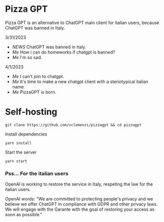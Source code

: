 # Pizza GPT

Pizza GPT is an alternative to ChatGPT main client for italian users, because ChatGPT was banned in Italy.

3/31/2023
- *NEWS* ChatGPT was banned in italy.
- *Me* How i can do homeworks if chatgpt is banned?
- *Me* I'm so sad.

4/1/2023
- *Me* I can't join to chatgpt.
- *Me* It's time to make a new chatgpt client with a steriotypical italian name.
- *Me* PizzaGPT is born.

# Self-hosting

```
git clone https://github.com/vclemenzi/pizzagpt && cd pizzagpt
```

Install dependencies

```
yarn install
```

Start the server

```
yarn start
```

### Pss... For the italian users
OpenAI is working to restore the service in Italy, respeting the law for the italian users.

OpenAI words:
"We are committed to protecting people's privacy and we believe we offer ChatGPT in compliance with GDPR and other privacy laws. We will engage with the Garante with the goal of restoring your access as soon as possible."